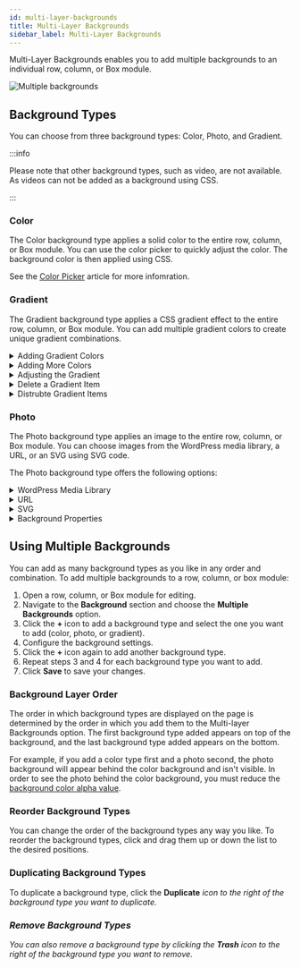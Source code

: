 ```yaml
---
id: multi-layer-backgrounds
title: Multi-Layer Backgrounds
sidebar_label: Multi-Layer Backgrounds
---
```


Multi-Layer Backgrounds enables you to add multiple backgrounds to an individual row, column, or Box module.

![Multiple backgrounds](/img/beaver-builder/basics--multiple-backgrounds--1.jpg)

## Background Types

You can choose from three background types: Color, Photo, and Gradient.

:::info

Please note that other background types, such as video, are not available. As videos can not be added as a background using CSS.

:::

### Color

The Color background type applies a solid color to the entire row, column, or Box module. You can use the color picker to quickly adjust the color. The background color is then applied using CSS.

See the [Color Picker](color-picker.md) article for more infomration.

### Gradient

The Gradient background type applies a CSS gradient effect to the entire row, column, or Box module. You can add multiple gradient colors to create unique gradient combinations.

<details><summary>Adding Gradient Colors</summary>

When you open the gradient color picker, it includes two preset color stop items by default, giving you a basic gradient to work with. To change a color in the gradient:

1. Click on one of the color stop items in the gradient range control (the bar showing the gradient).
2. The color swtch will update to show the color of the selected color stop.
3. Click the color swatch to open the color picker.
4. Choose your preferred color from the picker. Once selected, the gradient updates automatically.
5. Repeat these steps to change the other color in the gradient.

</details>

<details><summary>Adding More Colors</summary>

You can add more color stops to the gradient:

1. Click anywhere on the gradient range control where there isn’t already a color stop item.
2. A new color stop item will appear at that spot.
3. Click the new color stop item, then the color swatch, and use the color picker to choose a color for it.

</details>

<details><summary>Adjusting the Gradient</summary>

You can drag the color stop items left or right to adjust the position of each color in the gradient.

</details>

<details><summary>Delete a Gradient Item</summary>

If you want to remove a color from the gradient:

1. Click the gradient color swatch item you want to delete.
2. Click the **Trash** button to the right-hand side of the color swatch.

</details>

<details><summary>Distrubte Gradient Items</summary>

If your gradient has multiple color stops, you can easily distribute them evenly across the gradient. Simply click the Distribute button, and all color stops will be spaced out evenly.

This feature is especially helpful when working with several color stops and aiming for a balanced look. After distributing, you can still fine-tune the colors and positions to achieve your desired gradient effect.

</details>

### Photo

The Photo background type applies an image to the entire row, column, or Box module. You can choose images from the WordPress media library, a URL, or an SVG using SVG code.

The Photo background type offers the following options:

<details><summary>WordPress Media Library</summary>

- **Select Image** - The Select Image button allows you to choose an image from the WordPress media library.
- **WordPress Image Size** - Choose the WordPress media image size to use. You can choose from the default thumbnail, medium, large, or full size and any custom image size you have added.
- **Replace** - Allows you to select a different image from the WordPress Media Library to replace the current background image.
- **Remove** - Remove the image from the background.

</details>

<details><summary>URL</summary>

- **URL** - Enter or paste the URL of the image you want to use into the URL field.

</details>

<details><summary>SVG</summary>

- **SVG Code** - Enter or paste the SVG code into the SVG Code field for the SVG you want to use.

</details>

<details><summary>Background Properties</summary>

The background properties for repeat, position, size and clip to are available for all Photo options (WordPress Media Library, URL, and SVG).

- **Repeat** - Choose whether to repeat the image or not.
- **Position** - Choose the position of the image.
- **Size** - Choose the size of the image, either default, cover, or contain.
- **Clip To** - Choose whether to clip the image to the background or not.

</details>

## Using Multiple Backgrounds

You can add as many background types as you like in any order and combination. To add multiple backgrounds to a row, column, or box module:

1. Open a row, column, or Box module for editing.
2. Navigate to the **Background** section and choose the **Multiple Backgrounds** option.
3. Click the **+** icon to add a background type and select the one you want to add (color, photo, or gradient).
4. Configure the background settings.
5. Click the **+** icon again to add another background type.
6. Repeat steps 3 and 4 for each background type you want to add.
7. Click **Save** to save your changes.

### Background Layer Order

The order in which background types are displayed on the page is determined by the order in which you add them to the Multi-layer Backgrounds option. The first background type added appears on top of the background, and the last background type added appears on the bottom.

For example, if you add a color type first and a photo second, the photo background will appear behind the color background and isn't visible. In order to see the photo behind the color background, you must reduce the [background color alpha value](color-picker.md).

### Reorder Background Types

You can change the order of the background types any way you like. To reorder the background types, click and drag them up or down the list to the desired positions.

### Duplicating Background Types

To duplicate a background type, click the **Duplicate** <i className="fa-regular fa-copy" /> icon to the right of the background type you want to duplicate.

### Remove Background Types

You can also remove a background type by clicking the **Trash** <i className="fa-solid fa-trash-can" /> icon to the right of the background type you want to remove.
